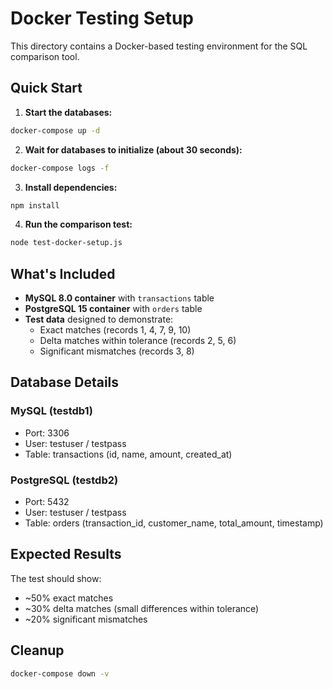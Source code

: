 # Docker Testing Setup

This directory contains a Docker-based testing environment for the SQL comparison tool.

## Quick Start

1. **Start the databases:**
```bash
docker-compose up -d
```

2. **Wait for databases to initialize (about 30 seconds):**
```bash
docker-compose logs -f
```

3. **Install dependencies:**
```bash
npm install
```

4. **Run the comparison test:**
```bash
node test-docker-setup.js
```

## What's Included

- **MySQL 8.0 container** with `transactions` table
- **PostgreSQL 15 container** with `orders` table  
- **Test data** designed to demonstrate:
  - Exact matches (records 1, 4, 7, 9, 10)
  - Delta matches within tolerance (records 2, 5, 6)
  - Significant mismatches (records 3, 8)

## Database Details

### MySQL (testdb1)
- Port: 3306
- User: testuser / testpass
- Table: transactions (id, name, amount, created_at)

### PostgreSQL (testdb2)  
- Port: 5432
- User: testuser / testpass
- Table: orders (transaction_id, customer_name, total_amount, timestamp)

## Expected Results

The test should show:
- ~50% exact matches
- ~30% delta matches (small differences within tolerance)
- ~20% significant mismatches

## Cleanup

```bash
docker-compose down -v
```
